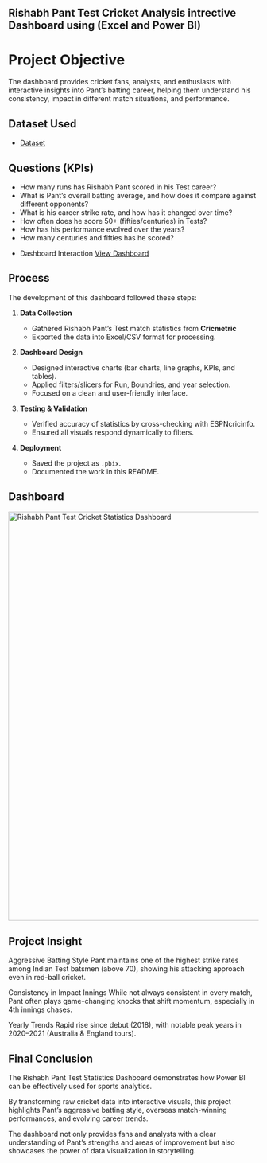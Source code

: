 ## Rishabh Pant Test Cricket Analysis intrective Dashboard using (Excel and Power BI)
# Project Objective
The dashboard provides cricket fans, analysts, and enthusiasts with interactive insights into Pant’s batting career, helping them understand his consistency, impact in different match situations, and performance.

## Dataset Used
- <a href="https://github.com/kasifzafar/Data-Analysis-Dashboard/blob/main/Rishabh%20Pant%20Test%20Cricket%20Dataset.xlsx">Dataset</a>

## Questions (KPIs)

* How many runs has Rishabh Pant scored in his Test career?
* What is Pant’s overall batting average, and how does it compare against different opponents?
* What is his career strike rate, and how has it changed over time?
* How often does he score 50+ (fifties/centuries) in Tests?
* How has his performance evolved over the years?
* How many centuries and fifties has he scored?

- Dashboard Interaction <a href="https://github.com/kasifzafar/Data-Analysis-Dashboard/blob/main/Rishabh%20Pant%20Test%20Cricket%20Statistics%20Dashboard.png">View Dashboard</a>

##  Process
The development of this dashboard followed these steps:

1. **Data Collection**  
   - Gathered Rishabh Pant’s Test match statistics from **Cricmetric**  
   - Exported the data into Excel/CSV format for processing.  

2. **Dashboard Design**  
   - Designed interactive charts (bar charts, line graphs, KPIs, and tables).  
   - Applied filters/slicers for Run, Boundries, and year selection.  
   - Focused on a clean and user-friendly interface.  

3. **Testing & Validation**  
   - Verified accuracy of statistics by cross-checking with ESPNcricinfo.  
   - Ensured all visuals respond dynamically to filters.

4. **Deployment**  
   - Saved the project as `.pbix`.  
   - Documented the work in this README.

## Dashboard
 <img width="1427" height="822" alt="Rishabh Pant Test Cricket Statistics Dashboard" src="https://github.com/user-attachments/assets/c451cef5-0ab6-4e0a-a00d-b524dbec0cfe" />


## Project Insight


Aggressive Batting Style
Pant maintains one of the highest strike rates among Indian Test batsmen (above 70), showing his attacking approach even in red-ball cricket.

Consistency in Impact Innings
While not always consistent in every match, Pant often plays game-changing knocks that shift momentum, especially in 4th innings chases.

Yearly Trends
Rapid rise since debut (2018), with notable peak years in 2020–2021 (Australia & England tours).

## Final Conclusion

The Rishabh Pant Test Statistics Dashboard demonstrates how Power BI can be effectively used for sports analytics.

By transforming raw cricket data into interactive visuals, this project highlights Pant’s aggressive batting style, overseas match-winning performances, and evolving career trends.

The dashboard not only provides fans and analysts with a clear understanding of Pant’s strengths and areas of improvement but also showcases the power of data visualization in storytelling.
 

